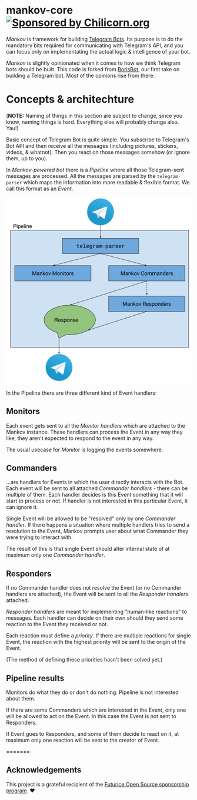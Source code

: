 mankov-core [![Sponsored by Chilicorn.org](https://img.shields.io/badge/sponsored%20by-chilicorn.org-brightgreen.svg)](http://chilicorn.org)
=====================================================================

_Mankov_ is framework for building [Telegram Bots](https://core.telegram.org/bots/api). Its purpose is to do the mandatory bits required for communicating with Telegram's API, and you can focus only on implementating the actual logic & intelligence of your bot. 

_Mankov_ is slightly opinionated when it comes to how we think Telegram bots should be built. This code is forked from [BorisBot](https://github.com/miro/BorisBot), our first take on building a Telegram bot. Most of the opinions rise from there.



# Concepts & architechture

(**NOTE:** Naming of things in this section are subject to change, since you know, naming things is hard. Everything else will probably change also. Yau!)

Basic concept of Telegram Bot is quite simple. You subscribe to Telegram's Bot API and then receive all the messages (including pictures, stickers, videos, & whatnot). Then you react on those messages somehow (or ignore them, up to you).

In _Mankov-powered bot_ there is a _Pipeline_ where all those Telegram-sent messages are processed. All the messages are parsed by the `telegram-parser` which maps the information into more readable & flexible format. We call this format as an _Event_.

![Mankov Pipeline](docs/pipeline.svg)

In the Pipeline there are three different kind of Event handlers:

## Monitors

Each event gets sent to all the _Monitor handlers_ which are attached to the Mankov instance. These handlers can process the Event in any way they like; they aren't expected to respond to the event in any way.

The usual usecase for _Monitor_ is logging the events somewhere.


## Commanders

...are handlers for Events in which the user directly interacts with the Bot. Each event will be sent to all attached _Commander handlers_ - there can be multiple of them. Each handler decides is this Event something that it will start to process or not. If handler is not interested in this particular Event, it can ignore it.

Single Event will be allowed to be "resolved" only by one _Commander handler_. If there happens a situation where multiple handlers tries to send a resolution to the Event, Mankov prompts user about what Commander they were trying to interact with.

The result of this is that single Event should alter internal state of at maximum only one _Commander handler_.


## Responders

If no Commander handler does not resolve the Event (or no Commander handlers are attached), the Event will be sent to all the _Responder handlers_ attached.

_Responder handlers_ are meant for implementing "human-like reactions" to messages. Each handler can decide on their own should they send some reaction to the Event they received or not.

Each reaction must define a _priority_. If there are multiple reactions for single Event, the reaction with the highest priority will be sent to the origin of the Event.

(The method of defining these priorities hasn't been solved yet.)


## Pipeline results

Monitors do what they do or don't do nothing. Pipeline is not interested about them.

If there are some Commanders which are interested in the Event, only one will be allowed to act on the Event. In this case the Event is not sent to Responders.

If Event goes to Responders, and some of them decide to react on it, at maximum only one reaction will be sent to the creator of Event.



=======

## Acknowledgements
This project is a grateful recipient of the [Futurice Open Source sponsorship program](http://futurice.com/blog/sponsoring-free-time-open-source-activities). ♥
